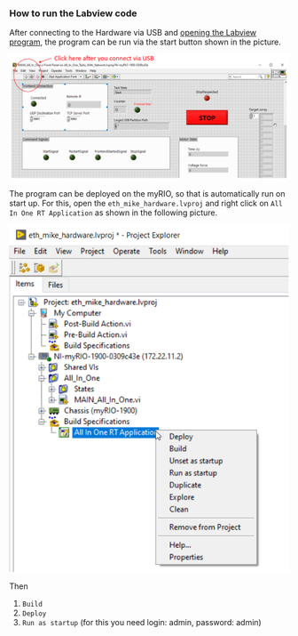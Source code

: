 ### How to run the Labview code
After connecting to the Hardware via USB and [opening the Labview program](HowToOpenMainLabviewProgram.md), the program can be run via the start button shown in the picture.

![HowToRunLabviewProgram_fig1](img/HowToRunLabviewProgram_fig1.png)

The program can be deployed on the myRIO, so that is automatically run on start up. For this, open the `eth_mike_hardware.lvproj` and right click on `All In One RT Application` as shown in the following picture. 

![HowToRunLabviewProgram_fig2](img/HowToRunLabviewProgram_fig2.png)

Then
1. `Build`
2. `Deploy`
3. `Run as startup` (for this you need login: admin, password: admin)